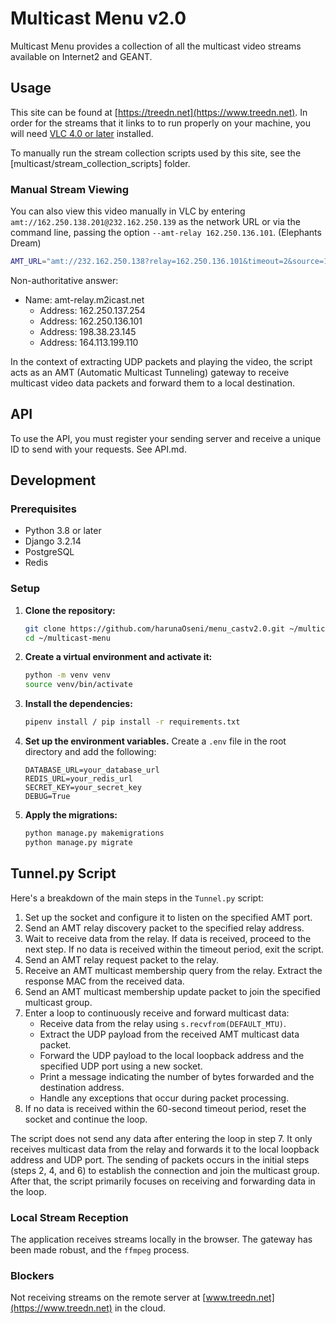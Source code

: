 # Multicast Menu v2.0

Multicast Menu provides a collection of all the multicast video streams available on Internet2 and GEANT.

## Usage

This site can be found at [https://treedn.net](https://www.treedn.net). In order for the streams that it links to to run properly on your machine, you will need [VLC 4.0 or later](https://nightlies.videolan.org/) installed.

To manually run the stream collection scripts used by this site, see the [multicast/stream_collection_scripts] folder.

### Manual Stream Viewing

You can also view this video manually in VLC by entering `amt://162.250.138.201@232.162.250.139` as the network URL or via the command line, passing the option `--amt-relay 162.250.136.101`. (Elephants Dream)

```bash
AMT_URL="amt://232.162.250.138?relay=162.250.136.101&timeout=2&source=162.250.138.201" sudo -E python3 amt-play.py
```

Non-authoritative answer:
- Name: amt-relay.m2icast.net
  - Address: 162.250.137.254
  - Address: 162.250.136.101
  - Address: 198.38.23.145
  - Address: 164.113.199.110

In the context of extracting UDP packets and playing the video, the script acts as an AMT (Automatic Multicast Tunneling) gateway to receive multicast video data packets and forward them to a local destination.

## API

To use the API, you must register your sending server and receive a unique ID to send with your requests. See API.md.

## Development

### Prerequisites

- Python 3.8 or later
- Django 3.2.14
- PostgreSQL
- Redis

### Setup

1. **Clone the repository:**

    ```bash
    git clone https://github.com/harunaOseni/menu_castv2.0.git ~/multicast-menu
    cd ~/multicast-menu
    ```

2. **Create a virtual environment and activate it:**

    ```bash
    python -m venv venv
    source venv/bin/activate
    ```

3. **Install the dependencies:**

    ```bash
    pipenv install / pip install -r requirements.txt
    ```

4. **Set up the environment variables.** Create a `.env` file in the root directory and add the following:

    ```env
    DATABASE_URL=your_database_url
    REDIS_URL=your_redis_url
    SECRET_KEY=your_secret_key
    DEBUG=True
    ```

5. **Apply the migrations:**

    ```bash
    python manage.py makemigrations
    python manage.py migrate
    ```

## Tunnel.py Script

Here's a breakdown of the main steps in the `Tunnel.py` script:

1. Set up the socket and configure it to listen on the specified AMT port.
2. Send an AMT relay discovery packet to the specified relay address.
3. Wait to receive data from the relay. If data is received, proceed to the next step. If no data is received within the timeout period, exit the script.
4. Send an AMT relay request packet to the relay.
5. Receive an AMT multicast membership query from the relay. Extract the response MAC from the received data.
6. Send an AMT multicast membership update packet to join the specified multicast group.
7. Enter a loop to continuously receive and forward multicast data:
    * Receive data from the relay using `s.recvfrom(DEFAULT_MTU)`.
    * Extract the UDP payload from the received AMT multicast data packet.
    * Forward the UDP payload to the local loopback address and the specified UDP port using a new socket.
    * Print a message indicating the number of bytes forwarded and the destination address.
    * Handle any exceptions that occur during packet processing.
8. If no data is received within the 60-second timeout period, reset the socket and continue the loop.

The script does not send any data after entering the loop in step 7. It only receives multicast data from the relay and forwards it to the local loopback address and UDP port. The sending of packets occurs in the initial steps (steps 2, 4, and 6) to establish the connection and join the multicast group. After that, the script primarily focuses on receiving and forwarding data in the loop.

### Local Stream Reception

The application receives streams locally in the browser. The gateway has been made robust, and the `ffmpeg` process.

### Blockers
Not receiving streams on the remote server at [www.treedn.net](https://www.treedn.net) in the cloud.